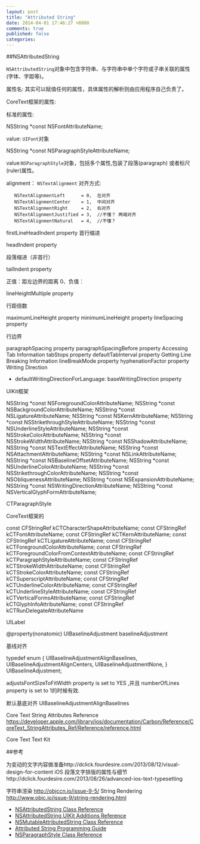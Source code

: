 ```yaml
---
layout: post
title: "Attributed String"
date: 2014-04-01 17:46:27 +0800
comments: true
published: false
categories:
---
```


##NSAttributedString

`NSAttributedString`对象中包含字符串、与字符串中单个字符或子串关联的属性(字体、字距等)。

属性名:
其实可以赋值任何的属性，具体属性的解析则由应用程序自己负责了。

CoreText框架的属性:

标准的属性:

NSString *const NSFontAttributeName;

value: `UIFont`对象

NSString *const NSParagraphStyleAttributeName;

value:`NSParagraphStyle`对象，包括多个属性,包装了段落(paragraph) 或者标尺(ruler)属性。


   alignment： `NSTextAlignment` 对齐方式:

       NSTextAlignmentLeft      = 0,  左对齐
       NSTextAlignmentCenter    = 1,  中间对齐
       NSTextAlignmentRight     = 2,  右对齐
       NSTextAlignmentJustified = 3,  //不懂？ 两端对齐
       NSTextAlignmentNatural   = 4,  //不懂？


   firstLineHeadIndent  property  首行缩进


   headIndent  property

   段落缩进（非首行）



   tailIndent  property

   正值：距左边界的距离
   0、负值：


   lineHeightMultiple  property

   行距倍数

   maximumLineHeight  property
   minimumLineHeight  property
   lineSpacing  property

   行边界

   paragraphSpacing  property
   paragraphSpacingBefore  property
Accessing Tab Information
   tabStops  property
   defaultTabInterval  property
Getting Line Breaking Information
   lineBreakMode  property
   hyphenationFactor  property
Writing Direction
+ defaultWritingDirectionForLanguage:
   baseWritingDirection  property

UIKit框架

NSString *const NSForegroundColorAttributeName;
NSString *const NSBackgroundColorAttributeName;
NSString *const NSLigatureAttributeName;
NSString *const NSKernAttributeName;
NSString *const NSStrikethroughStyleAttributeName;
NSString *const NSUnderlineStyleAttributeName;
NSString *const NSStrokeColorAttributeName;
NSString *const NSStrokeWidthAttributeName;
NSString *const NSShadowAttributeName;
NSString *const NSTextEffectAttributeName;
NSString *const NSAttachmentAttributeName;
NSString *const NSLinkAttributeName;
NSString *const NSBaselineOffsetAttributeName;
NSString *const NSUnderlineColorAttributeName;
NSString *const NSStrikethroughColorAttributeName;
NSString *const NSObliquenessAttributeName;
NSString *const NSExpansionAttributeName;
NSString *const NSWritingDirectionAttributeName;
NSString *const NSVerticalGlyphFormAttributeName;

CTParagraphStyle

CoreText框架的

const CFStringRef kCTCharacterShapeAttributeName;
const CFStringRef kCTFontAttributeName;
const CFStringRef kCTKernAttributeName;
const CFStringRef kCTLigatureAttributeName;
const CFStringRef kCTForegroundColorAttributeName;
const CFStringRef kCTForegroundColorFromContextAttributeName;
const CFStringRef kCTParagraphStyleAttributeName;
const CFStringRef kCTStrokeWidthAttributeName;
const CFStringRef kCTStrokeColorAttributeName;
const CFStringRef kCTSuperscriptAttributeName;
const CFStringRef kCTUnderlineColorAttributeName;
const CFStringRef kCTUnderlineStyleAttributeName;
const CFStringRef kCTVerticalFormsAttributeName;
const CFStringRef kCTGlyphInfoAttributeName;
const CFStringRef kCTRunDelegateAttributeName

UILabel

@property(nonatomic) UIBaselineAdjustment baselineAdjustment

基线对齐

typedef enum {
   UIBaselineAdjustmentAlignBaselines,
   UIBaselineAdjustmentAlignCenters,
   UIBaselineAdjustmentNone,
} UIBaselineAdjustment;

adjustsFontSizeToFitWidth property is set to YES ,并且
numberOfLines property is set to 1的时候有效.

默认基底对齐 UIBaselineAdjustmentAlignBaselines

Core Text String Attributes Reference
https://developer.apple.com/library/ios/documentation/Carbon/Reference/CoreText_StringAttributes_Ref/Reference/reference.html

Core Text
Text Kit


##参考

为变动的文字内容做准备http://dclick.fourdesire.com/2013/08/12/visual-design-for-content
iOS 段落文字排版的属性与细节http://dclick.fourdesire.com/2013/08/26/advanced-ios-text-typesetting

字符串渲染 http://objccn.io/issue-9-5/
String Rendering http://www.objc.io/issue-9/string-rendering.html


* [NSAttributedString Class Reference](https://developer.apple.com/library/ios/documentation/Cocoa/Reference/Foundation/Classes/NSAttributedString_Class/Reference/Reference.html)
* [NSAttributedString UIKit Additions Reference](https://developer.apple.com/library/ios/documentation/UIKit/Reference/NSAttributedString_UIKit_Additions/Reference/Reference.html)
* [NSMutableAttributedString Class Reference](https://developer.apple.com/library/ios/documentation/Cocoa/Reference/Foundation/Classes/NSMutableAttributedString_Class/Reference/Reference.html)
* [Attributed String Programming Guide](https://developer.apple.com/library/ios/documentation/Cocoa/Conceptual/AttributedStrings/AttributedStrings.html)
* [NSParagraphStyle Class Reference](https://developer.apple.com/library/ios/documentation/Cocoa/Reference/ApplicationKit/Classes/NSParagraphStyle_Class/Reference/Reference.html)
